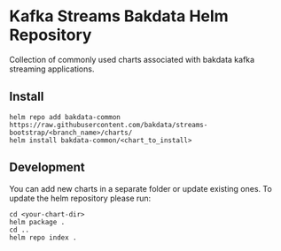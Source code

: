 # Kafka Streams Bakdata Helm Repository

Collection of commonly used charts associated with bakdata kafka streaming applications.

## Install

```
helm repo add bakdata-common https://raw.githubusercontent.com/bakdata/streams-bootstrap/<branch_name>/charts/
helm install bakdata-common/<chart_to_install>
```

## Development

You can add new charts in a separate folder or update existing ones. To update the helm repository please run:

```
cd <your-chart-dir>
helm package .
cd ..
helm repo index .
```
